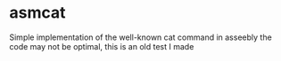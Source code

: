 asmcat
====

Simple implementation of the well-known cat command in asseebly
the code may not be optimal, this is an old test I made

